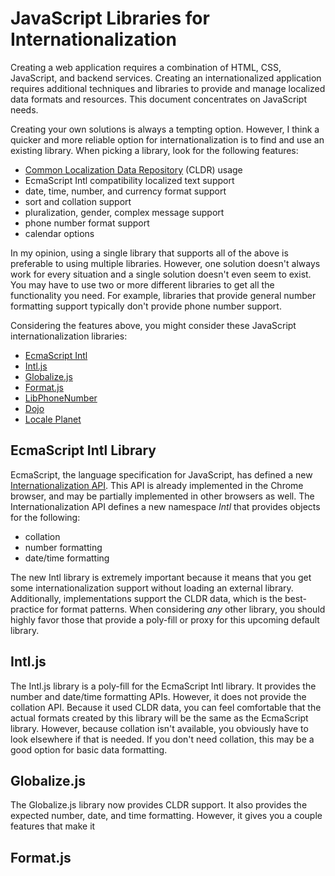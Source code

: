 # JavaScript Libraries for Internationalization

Creating a web application requires a combination of HTML, CSS, JavaScript, and backend services. Creating an internationalized application requires additional techniques and libraries to provide and manage localized data formats and resources. This document concentrates on JavaScript needs.

Creating your own solutions is always a tempting option. However, I think a quicker and more reliable option for internationalization is to find and use an existing library. When picking a library, look for the following features:


* [Common Localization Data Repository](http://cldr.unicode.org/#TOC-What-is-CLDR-) (CLDR) usage
* EcmaScript Intl compatibility localized text support
* date, time, number, and currency format support
* sort and collation support
* pluralization, gender, complex message support
* phone number format support
* calendar options


In my opinion, using a single library that supports all of the above is preferable to using multiple libraries. However, one solution doesn't always work for every situation and a single solution doesn't even seem to exist. You may have to use two or more different libraries to get all the functionality you need. For example, libraries that provide general number formatting support typically don't provide phone number support.  

Considering the features above, you might consider these JavaScript internationalization libraries:

* [EcmaScript Intl](http://www.ecma-international.org/flat/publications/Standards/Ecma-402.htm)
* [Intl.js](https://github.com/andyearnshaw/Intl.js)
* [Globalize.js](https://github.com/jquery/globalize) 
* [Format.js](http://formatjs.io/)
* [LibPhoneNumber](https://code.google.com/p/libphonenumber/)
* [Dojo](http://dojotoolkit.org/documentation/tutorials/1.9/i18n/)
* [Locale Planet](http://www.localeplanet.com/)

## EcmaScript Intl Library

EcmaScript, the language specification for JavaScript, has defined a new [Internationalization API](http://www.ecma-international.org/ecma-402/1.0/index.html). This API is already implemented in the Chrome browser, and may be partially implemented in other browsers as well. The Internationalization API defines a new namespace *Intl* that provides objects for the following:

* collation
* number formatting
* date/time formatting

The new Intl library is extremely important because it means that you get some  internationalization support without loading an external library. Additionally, implementations support the CLDR data, which is the best-practice for format patterns. When considering *any* other library, you should highly favor those that provide a poly-fill or proxy for this upcoming default library.

## Intl.js

The Intl.js library is a poly-fill for the EcmaScript Intl library. It provides the number and date/time formatting APIs. However, it does not provide the collation API. Because it used CLDR data, you can feel comfortable that the actual formats created by this library will be the same as the EcmaScript library. However, because collation isn't available, you obviously have to look elsewhere if that is needed. If you don't need collation, this may be a good option for basic data formatting.

## Globalize.js

The Globalize.js library now provides CLDR support. It also provides the expected number, date, and time formatting. However, it
gives you a couple features that make it 

## Format.js


